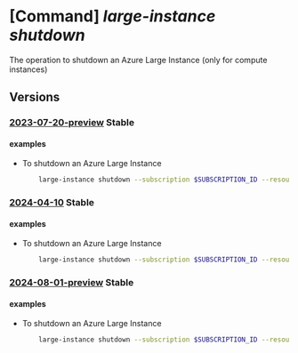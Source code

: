 # [Command] _large-instance shutdown_

The operation to shutdown an Azure Large Instance (only for compute instances)

## Versions

### [2023-07-20-preview](/Resources/mgmt-plane/L3N1YnNjcmlwdGlvbnMve30vcmVzb3VyY2Vncm91cHMve30vcHJvdmlkZXJzL21pY3Jvc29mdC5henVyZWxhcmdlaW5zdGFuY2UvYXp1cmVsYXJnZWluc3RhbmNlcy97fS9zaHV0ZG93bg==/2023-07-20-preview.xml) **Stable**

<!-- mgmt-plane /subscriptions/{}/resourcegroups/{}/providers/microsoft.azurelargeinstance/azurelargeinstances/{}/shutdown 2023-07-20-preview -->

#### examples

- To shutdown an Azure Large Instance
    ```bash
        large-instance shutdown --subscription $SUBSCRIPTION_ID --resource-group $RESOURCE_GROUP --instance-name $INSTANCE_NAME
    ```

### [2024-04-10](/Resources/mgmt-plane/L3N1YnNjcmlwdGlvbnMve30vcmVzb3VyY2Vncm91cHMve30vcHJvdmlkZXJzL21pY3Jvc29mdC5henVyZWxhcmdlaW5zdGFuY2UvYXp1cmVsYXJnZWluc3RhbmNlcy97fS9zaHV0ZG93bg==/2024-04-10.xml) **Stable**

<!-- mgmt-plane /subscriptions/{}/resourcegroups/{}/providers/microsoft.azurelargeinstance/azurelargeinstances/{}/shutdown 2024-04-10 -->

#### examples

- To shutdown an Azure Large Instance
    ```bash
        large-instance shutdown --subscription $SUBSCRIPTION_ID --resource-group $RESOURCE_GROUP --instance-name $INSTANCE_NAME
    ```

### [2024-08-01-preview](/Resources/mgmt-plane/L3N1YnNjcmlwdGlvbnMve30vcmVzb3VyY2Vncm91cHMve30vcHJvdmlkZXJzL21pY3Jvc29mdC5henVyZWxhcmdlaW5zdGFuY2UvYXp1cmVsYXJnZWluc3RhbmNlcy97fS9zaHV0ZG93bg==/2024-08-01-preview.xml) **Stable**

<!-- mgmt-plane /subscriptions/{}/resourcegroups/{}/providers/microsoft.azurelargeinstance/azurelargeinstances/{}/shutdown 2024-08-01-preview -->

#### examples

- To shutdown an Azure Large Instance
    ```bash
        large-instance shutdown --subscription $SUBSCRIPTION_ID --resource-group $RESOURCE_GROUP --instance-name $INSTANCE_NAME
    ```
